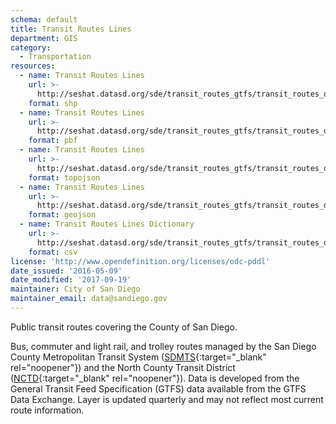 ```yaml
---
schema: default
title: Transit Routes Lines
department: GIS
category:
  - Transportation
resources:
  - name: Transit Routes Lines
    url: >-
      http://seshat.datasd.org/sde/transit_routes_gtfs/transit_routes_datasd.zip
    format: shp
  - name: Transit Routes Lines
    url: >-
      http://seshat.datasd.org/sde/transit_routes_gtfs/transit_routes_datasd.pbf
    format: pbf
  - name: Transit Routes Lines
    url: >-
      http://seshat.datasd.org/sde/transit_routes_gtfs/transit_routes_datasd.topojson
    format: topojson
  - name: Transit Routes Lines
    url: >-
      http://seshat.datasd.org/sde/transit_routes_gtfs/transit_routes_datasd.geojson
    format: geojson
  - name: Transit Routes Lines Dictionary
    url: >-
      http://seshat.datasd.org/sde/transit_routes_gtfs/transit_routes_dictionary_datasd.csv
    format: csv
license: 'http://www.opendefinition.org/licenses/odc-pddl'
date_issued: '2016-05-09'
date_modified: '2017-09-19'
maintainer: City of San Diego
maintainer_email: data@sandiego.gov
---
```

Public transit routes covering the County of San Diego.
<!--more-->
Bus, commuter and light rail, and trolley routes managed by the San Diego
County Metropolitan Transit System ([SDMTS]('https://www.sdmts.com/'){:target="_blank" rel="noopener"})
and the North County Transit District ([NCTD](http://www.gonctd.com/){:target="_blank" rel="noopener"}).
Data is developed from the General Transit Feed Specification (GTFS) data
available from the GTFS Data Exchange. Layer is updated quarterly and
may not reflect most current route information.
